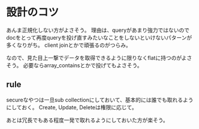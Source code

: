 # 設計のコツ

あんま正規化しない方がよさそう。
理由は、queryがあまり強力ではないのでdocをとって再度queryを投げ直すみたいなことをしないといけないパターンが多くなりがち。
client joinとかで頑張るのがつらみ。

なので、見た目上一撃でデータを取得できるように限りなくflatに持つのがよさそう。
必要ならarray_containsとかで投げてもよさそう。

## rule

secureなやつは一旦sub collectionにしておいて、基本的には誰でも取れるようにしておく。
Create, Update, Deleteは権限に応じて。

あとは冗長でもある程度一発で取れるようにしておいた方が楽そう。
